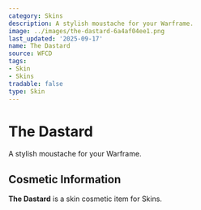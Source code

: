```yaml
---
category: Skins
description: A stylish moustache for your Warframe.
image: ../images/the-dastard-6a4af04ee1.png
last_updated: '2025-09-17'
name: The Dastard
source: WFCD
tags:
- Skin
- Skins
tradable: false
type: Skin
---
```


# The Dastard

A stylish moustache for your Warframe.

## Cosmetic Information

**The Dastard** is a skin cosmetic item for Skins.

